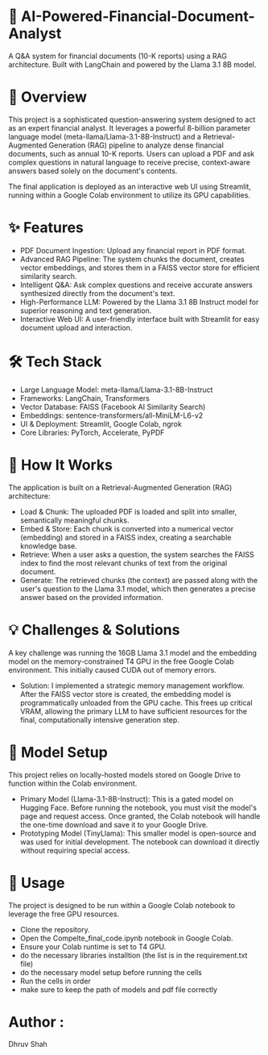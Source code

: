 # 🤖 AI-Powered-Financial-Document-Analyst
A Q&amp;A system for financial documents (10-K reports) using a RAG architecture. Built with LangChain and powered by the Llama 3.1 8B model.

# 📜 Overview
This project is a sophisticated question-answering system designed to act as an expert financial analyst. It leverages a powerful 8-billion parameter language model (meta-llama/Llama-3.1-8B-Instruct) and a Retrieval-Augmented Generation (RAG) pipeline to analyze dense financial documents, such as annual 10-K reports. Users can upload a PDF and ask complex questions in natural language to receive precise, context-aware answers based solely on the document's contents.

The final application is deployed as an interactive web UI using Streamlit, running within a Google Colab environment to utilize its GPU capabilities.

# ✨ Features
- PDF Document Ingestion: Upload any financial report in PDF format.
- Advanced RAG Pipeline: The system chunks the document, creates vector embeddings, and stores them in a FAISS vector store for efficient similarity search.
- Intelligent Q&A: Ask complex questions and receive accurate answers synthesized directly from the document's text.
- High-Performance LLM: Powered by the Llama 3.1 8B Instruct model for superior reasoning and text generation.
- Interactive Web UI: A user-friendly interface built with Streamlit for easy document upload and interaction.

# 🛠️ Tech Stack
- Large Language Model: meta-llama/Llama-3.1-8B-Instruct
- Frameworks: LangChain, Transformers
- Vector Database: FAISS (Facebook AI Similarity Search)
- Embeddings: sentence-transformers/all-MiniLM-L6-v2
- UI & Deployment: Streamlit, Google Colab, ngrok
- Core Libraries: PyTorch, Accelerate, PyPDF

# 🧠 How It Works
The application is built on a Retrieval-Augmented Generation (RAG) architecture:
- Load & Chunk: The uploaded PDF is loaded and split into smaller, semantically meaningful chunks.
- Embed & Store: Each chunk is converted into a numerical vector (embedding) and stored in a FAISS index, creating a searchable knowledge base.
- Retrieve: When a user asks a question, the system searches the FAISS index to find the most relevant chunks of text from the original document.
- Generate: The retrieved chunks (the context) are passed along with the user's question to the Llama 3.1 model, which then generates a precise answer based on the   provided information.

# 💡 Challenges & Solutions
A key challenge was running the 16GB Llama 3.1 model and the embedding model on the memory-constrained T4 GPU in the free Google Colab environment. This initially caused CUDA out of memory errors.

- Solution: I implemented a strategic memory management workflow. After the FAISS vector store is created, the embedding model is programmatically unloaded from the GPU cache. This frees up critical VRAM, allowing the primary LLM to have sufficient resources for the final, computationally intensive generation step.


# 🧠 Model Setup
This project relies on locally-hosted models stored on Google Drive to function within the Colab environment.
- Primary Model (Llama-3.1-8B-Instruct): This is a gated model on Hugging Face. Before running the notebook, you must visit the model's page and request access. Once granted, the Colab notebook will handle the one-time download and save it to your Google Drive.
- Prototyping Model (TinyLlama): This smaller model is open-source and was used for initial development. The notebook can download it directly without requiring special access.

# 🚀 Usage
The project is designed to be run within a Google Colab notebook to leverage the free GPU resources.
- Clone the repository.
- Open the Compelte_final_code.ipynb notebook in Google Colab.
- Ensure your Colab runtime is set to T4 GPU.
- do the necessary libraries installtion (the list is in the requirement.txt file)
- do the necessary model setup before running the cells 
- Run the cells in order
- make sure to keep the path of models and pdf file correctly

# Author : 
Dhruv Shah
